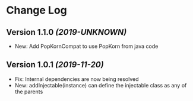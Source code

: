 Change Log
==========

Version 1.1.0 *(2019-UNKNOWN)*
-----------------------------
* New: Add PopKornCompat to use PopKorn from java code
    

Version 1.0.1 *(2019-11-20)*
-----------------------------
* Fix: Internal dependencies are now being resolved
* New: addInjectable(instance) can define the injectable class as any of the parents
    